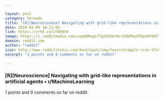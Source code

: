 ```yaml
---

layout: post
category: threads
title: "[R][Neuroscience] Navigating with grid-like representations in artificial agents"
date: 2018-05-09 18:13:03
link: https://vrhk.co/2rB5Wn8
image: https://i.redditmedia.com/nep60NxpLTTgCOShUrNrsCWVPHzXPkpU4YU9fiXJIoo.jpg?w=320&s=c27af0e0770545ca59f9fa6d24d6366c
domain: reddit.com
author: "reddit"
icon: http://www.redditstatic.com/desktop2x/img/favicon/apple-icon-57x57.png
excerpt: "1 points and 0 comments so far on reddit"

---
```


### [R][Neuroscience] Navigating with grid-like representations in artificial agents • r/MachineLearning

1 points and 0 comments so far on reddit